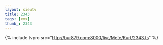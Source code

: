 ```yaml
--- 
layout: sieutv
title: 2343
tags: [xxx]
thumb_: 2343
---
```

{% include tvpro src="http://bur879.com:8000/live/Mete/Kurt/2343.ts" %} 
